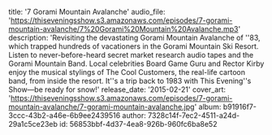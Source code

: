 title: '7 Gorami Mountain Avalanche'
audio_file: 'https://thiseveningsshow.s3.amazonaws.com/episodes/7-gorami-mountain-avalanche/7%20Gorami%20Mountain%20Avalanche.mp3'
description: 'Revisiting the devastating Gorami Mountain Avalanche of ''83, which trapped hundreds of vacationers in the Gorami Mountain Ski Resort. Listen to never-before-heard secret market research audio tapes and the Gorami Mountain Band. Local celebrities Board Game Guru and Rector Kirby enjoy the musical stylings of The Cool Customers, the real-life cartoon band, from inside the resort. It''s a trip back to 1983 with This Evening''s Show—be ready for snow!'
release_date: '2015-02-21'
cover_art: 'https://thiseveningsshow.s3.amazonaws.com/episodes/7-gorami-mountain-avalanche/7-gorami-mountain-avalanche.jpg'
album: b91916f7-3ccc-43b2-a46e-6b9ee2439516
author: 7328c14f-7ec2-4511-a24d-29a1c5ce23eb
id: 56853bbf-4d37-4ea8-926b-960fc6ba8e52
